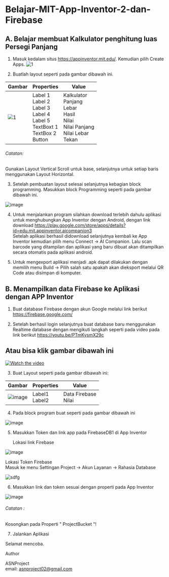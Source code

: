 # Belajar-MIT-App-Inventor-2-dan-Firebase

## A. Belajar membuat Kalkulator penghitung luas Persegi Panjang 

1. Masuk kedalam situs https://appinventor.mit.edu/. Kemudian pilih Create Apps. 
![1](https://user-images.githubusercontent.com/49858542/90304641-171e6880-dee4-11ea-8afe-06d5e8a64b06.png)

2. Buatlah layout seperti pada gambar dibawah ini.

| Gambar                                                                                                      |  Properties |   Value        |
|-------------------------------------------------------------------------------------------------------------|-------------|----------------|
|  ![1](https://user-images.githubusercontent.com/49858542/90304864-41712580-dee6-11ea-96f1-d2f64b9e39cf.png) | Label 1<br />Label 2<br />Label 3<br />Label 4<br />Label 5<br />TextBoxt 1<br />TextBox 2<br/>Button | Kalkulator<br />Panjang<br />Lebar<br />Hasil<br />Nilai<br />Nilai Panjang<br />Nilai Lebar<br />Tekan     |

###### Catatan:<br />
Gunakan Layout Vertical Scroll untuk base, selanjutnya untuk setiap baris menggunakan Layout Horizontal.

3. Setelah pembuatan layout selesai selanjutnya kebagian block programming. Masukkan block Programming seperti pada gambar dibawah ini.

![image](https://user-images.githubusercontent.com/49858542/90305087-ee4ca200-dee8-11ea-885a-c7d618bb1912.png)

4. Untuk menjalankan program silahkan download terlebih dahulu aplikasi untuk menghubungkan App Inventor dengan Android, dengan link download https://play.google.com/store/apps/details?id=edu.mit.appinventor.aicompanion3<br />Setelah aplikasi berhasil didownload selanjutnya kembali ke App Inventor kemudian pilih menu Connect -> AI Companion. Lalu scan barcode yang ditampilan dan aplikasi yang baru dibuat akan ditampilkan secara otomatis pada aplikasi android.

5. Untuk mengexport aplikasi menjadi .apk dapat dilakukan dengan memilih menu Build -> Pilih salah satu apakah akan dieksport melalui QR Code atau disimpan di komputer.

## B. Menampilkan data Firebase ke Aplikasi dengan APP Inventor

1. Buat database Firebase dengan akun Google melalui link berikut https://firebase.google.com/

2. Setelah berhasil login selanjutnya buat database baru menggunakan Realtime database dengan mengikuti langkah seperti pada video pada link berikut https://youtu.be/PTmKysmX29c<br />
## Atau bisa klik gambar dibawah ini

[![Watch the video](https://cdn.shortpixel.ai/client/to_webp,q_glossy,ret_img,w_1314/https://www.initekno.com/wp-content/uploads/2019/04/firebase1.png)](https://youtu.be/PTmKysmX29c)

3. Buat Layout seperti pada gambar dibawah ini:

| Gambar                                                                                                      |  Properties |   Value        |
|-------------------------------------------------------------------------------------------------------------|-------------|----------------|
| ![image](https://user-images.githubusercontent.com/49858542/90311885-ff69d300-df29-11ea-971e-c805474d122a.png) | Label1<br />Label2<br /> | Data Firebase<br />Nilai|

4. Pada block program buat seperti pada gambar dibawah ini

![image](https://user-images.githubusercontent.com/49858542/90311966-bd8d5c80-df2a-11ea-90bf-990e78a7b8c6.png)

5. Masukkan Token dan link app pada FirebaseDB1 di App Inventor

   Lokasi link Firebase

![image](https://user-images.githubusercontent.com/49858542/90312012-368cb400-df2b-11ea-88f9-d1484a30ae83.png) 

   Lokasi Token Firebase<br />
   Masuk ke menu Settingan Project -> Akun Layanan -> Rahasia Database

![sdfg](https://user-images.githubusercontent.com/49858542/90312054-8cf9f280-df2b-11ea-96e4-4515ad7d35aa.png) 

6. Masukkan link dan token sesuai dengan properti pada App Inventor

![image](https://user-images.githubusercontent.com/49858542/90312139-37721580-df2c-11ea-9f11-55c8a2c8ae2e.png)

   ###### Catatan :<br />
   Kosongkan pada Properti " ProjectBucket "!

7. Jalankan Aplikasi 

Selamat mencoba.




Author

ASNProject<br />
email: asnproject02@gmail.com





